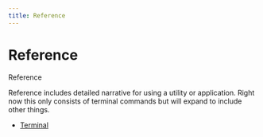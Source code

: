 ```yaml
---
title: Reference
---
```


# Reference

<div class="px-6">
  <div class="mt-8 mb-4 px-6 py-0.5 border-l-8 border-[#42b983] bg-[#f3f5f7]">
    <p class="text-[#2c3e50] font-semibold mb-0">Reference</p>
    <p class="my-4 text-[#2c3e50]">Reference includes detailed narrative for using a utility or application. Right now
      this only consists of terminal commands but will expand to include other things.</p>
  </div>
</div>

- [Terminal](/reference/terminal/)
